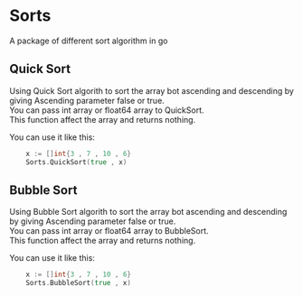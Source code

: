 # Sorts
A package of different sort algorithm in go

## Quick Sort
Using Quick Sort algorith to sort the array bot ascending and descending by giving Ascending parameter false or true.  
You can pass int array or float64 array to QuickSort.  
This function affect the array and returns nothing.  

You can use it like this:   
```go  
    x := []int{3 , 7 , 10 , 6}  
    Sorts.QuickSort(true , x)  
```

## Bubble Sort
Using Bubble Sort algorith to sort the array bot ascending and descending by giving Ascending parameter false or true.  
You can pass int array or float64 array to BubbleSort.  
This function affect the array and returns nothing.  

You can use it like this:  
```go
    x := []int{3 , 7 , 10 , 6}
    Sorts.BubbleSort(true , x)
```

